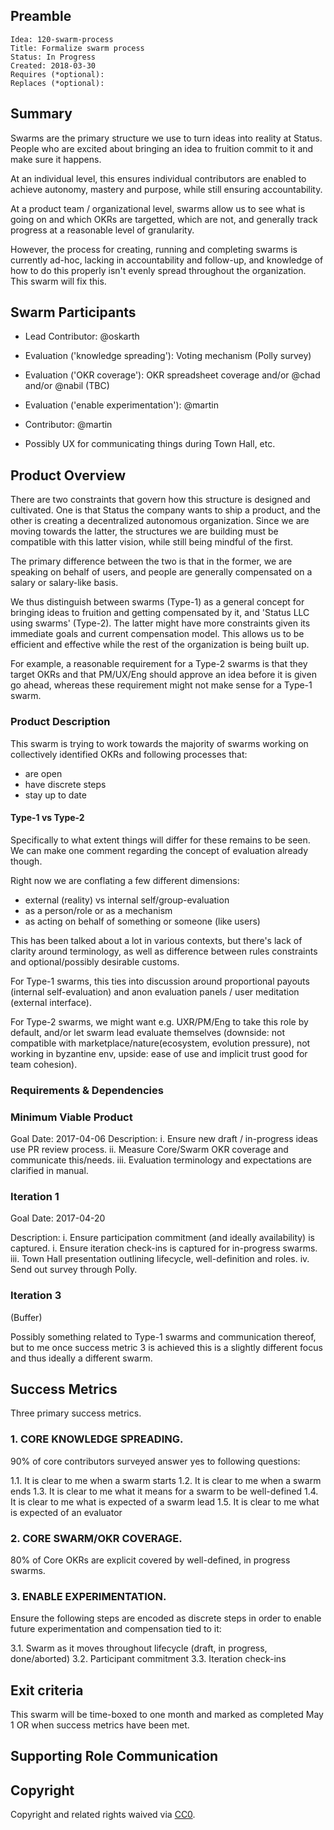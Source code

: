 ## Preamble

    Idea: 120-swarm-process
    Title: Formalize swarm process
    Status: In Progress
    Created: 2018-03-30
    Requires (*optional):
    Replaces (*optional):

## Summary
Swarms are the primary structure we use to turn ideas into reality at Status.
People who are excited about bringing an idea to fruition commit to it and make
sure it happens.

At an individual level, this ensures individual contributors are enabled to
achieve autonomy, mastery and purpose, while still ensuring accountability.

At a product team / organizational level, swarms allow us to see what is going
on and which OKRs are targetted, which are not, and generally track progress at
a reasonable level of granularity.

However, the process for creating, running and completing swarms is currently
ad-hoc, lacking in accountability and follow-up, and knowledge of how to do this
properly isn't evenly spread throughout the organization. This swarm will fix
this.

## Swarm Participants
- Lead Contributor: @oskarth
- Evaluation ('knowledge spreading'): Voting mechanism (Polly survey)
- Evaluation ('OKR coverage'): OKR spreadsheet coverage and/or @chad and/or @nabil (TBC)
- Evaluation ('enable experimentation'): @martin
- Contributor: @martin

- Possibly UX for communicating things during Town Hall, etc.

## Product Overview
There are two constraints that govern how this structure is designed and
cultivated. One is that Status the company wants to ship a product, and the
other is creating a decentralized autonomous organization. Since we are moving
towards the latter, the structures we are building must be compatible with this
latter vision, while still being mindful of the first.

The primary difference between the two is that in the former, we are speaking on
behalf of users, and people are generally compensated on a salary or salary-like
basis.

We thus distinguish between swarms (Type-1) as a general concept for bringing
ideas to fruition and getting compensated by it, and 'Status LLC using swarms'
(Type-2). The latter might have more constraints given its immediate goals
and current compensation model. This allows us to be efficient and effective
while the rest of the organization is being built up.

For example, a reasonable requirement for a Type-2 swarms is that they target
OKRs and that PM/UX/Eng should approve an idea before it is given go ahead,
whereas these requirement might not make sense for a Type-1 swarm.

### Product Description
This swarm is trying to work towards the majority of swarms working on
collectively identified OKRs and following processes that:

- are open
- have discrete steps
- stay up to date

#### Type-1 vs Type-2

Specifically to what extent things will differ for these remains to be seen. We
can make one comment regarding the concept of evaluation already though.

Right now we are conflating a few different dimensions:

- external (reality) vs internal self/group-evaluation
- as a person/role or as a mechanism
- as acting on behalf of something or someone (like users)

This has been talked about a lot in various contexts, but there's lack of
clarity around terminology, as well as difference between rules constraints and
optional/possibly desirable customs.

For Type-1 swarms, this ties into discussion around proportional payouts
(internal self-evaluation) and anon evaluation panels / user meditation
(external interface).

For Type-2 swarms, we might want e.g. UXR/PM/Eng to take this role by default,
and/or let swarm lead evaluate themselves (downside: not compatible with
marketplace/nature(ecosystem, evolution pressure), not working in byzantine env,
upside: ease of use and implicit trust good for team cohesion).

### Requirements & Dependencies

### Minimum Viable Product
Goal Date: 2017-04-06
Description:
i. Ensure new draft / in-progress ideas use PR review process.
ii. Measure Core/Swarm OKR coverage and communicate this/needs.
iii. Evaluation terminology and expectations are clarified in manual.

### Iteration 1
Goal Date: 2017-04-20

Description:
i. Ensure participation commitment (and ideally availability) is captured.
i. Ensure iteration check-ins is captured for in-progress swarms.
iii. Town Hall presentation outlining lifecycle, well-definition and roles.
iv. Send out survey through Polly.

### Iteration 3
(Buffer)

Possibly something related to Type-1 swarms and communication thereof, but to me
once success metric 3 is achieved this is a slightly different focus and thus
ideally a different swarm.

## Success Metrics

Three primary success metrics.

### 1. CORE KNOWLEDGE SPREADING.
90% of core contributors surveyed answer yes to following questions:

1.1. It is clear to me when a swarm starts
1.2. It is clear to me when a swarm ends
1.3. It is clear to me what it means for a swarm to be well-defined
1.4. It is clear to me what is expected of a swarm lead
1.5. It is clear to me what is expected of an evaluator

### 2. CORE SWARM/OKR COVERAGE.
80% of Core OKRs are explicit covered by well-defined, in progress swarms.

### 3. ENABLE EXPERIMENTATION.
Ensure the following steps are encoded as discrete steps in order to enable
future experimentation and compensation tied to it:

3.1. Swarm as it moves throughout lifecycle (draft, in progress, done/aborted)
3.2. Participant commitment
3.3. Iteration check-ins

## Exit criteria

This swarm will be time-boxed to one month and marked as completed May 1 OR when
success metrics have been met.

## Supporting Role Communication

## Copyright
Copyright and related rights waived via [CC0](https://creativecommons.org/publicdomain/zero/1.0/).
